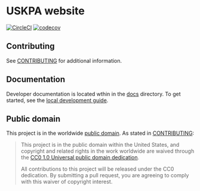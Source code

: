 # USKPA website

[![CircleCI](https://circleci.com/gh/18F/uskpa.svg?style=svg)](https://circleci.com/gh/18F/uskpa)
[![codecov](https://codecov.io/gh/18F/uskpa/branch/master/graph/badge.svg)](https://codecov.io/gh/18F/uskpa)


## Contributing

See [CONTRIBUTING](CONTRIBUTING.md) for additional information.

## Documentation

Developer documentation is located wthin in the [docs](docs/) directory.
To get started, see the [local development guide](docs/local-development.md).

## Public domain

This project is in the worldwide [public domain](LICENSE.md). As stated in [CONTRIBUTING](CONTRIBUTING.md):

> This project is in the public domain within the United States, and copyright and related rights in the work worldwide are waived through the [CC0 1.0 Universal public domain dedication](https://creativecommons.org/publicdomain/zero/1.0/).
>
> All contributions to this project will be released under the CC0 dedication. By submitting a pull request, you are agreeing to comply with this waiver of copyright interest.
